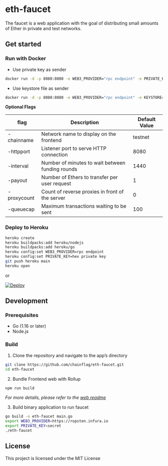 # eth-faucet
The faucet is a web application with the goal of distributing small amounts of Ether in private and test networks.

## Get started

### Run with Docker

* Use private key as sender
```bash
docker run -d -p 8080:8080 -e WEB3_PROVIDER="rpc endpoint" -e PRIVATE_KEY="hex private key" chainflag/eth-faucet -httpport 8080
```

* Use keystore file as sender
```bash
docker run -d -p 8080:8080 -e WEB3_PROVIDER="rpc endpoint" -e KEYSTORE="keystore path" -v `pwd`/keystore:/app/keystore -v `pwd`/password.txt:/app/password.txt chainflag/eth-faucet -httpport 8080
```

**Optional Flags**

| flag        | Description                                      | Default Value
| ----------- | ------------------------------------------------ | -------------
| -chainname  | Network name to display on the frontend          | testnet
| -httpport   | Listener port to serve HTTP connection           | 8080
| -interval   | Number of minutes to wait between funding rounds | 1440
| -payout     | Number of Ethers to transfer per user request    | 1
| -proxycount | Count of reverse proxies in front of the server  | 0
| -queuecap   | Maximum transactions waiting to be sent          | 100

### Deploy to Heroku

```bash
heroku create
heroku buildpacks:add heroku/nodejs
heroku buildpacks:add heroku/go
heroku config:set WEB3_PROVIDER=rpc endpoint
heroku config:set PRIVATE_KEY=hex private key
git push heroku main
heroku open
```

or

[![Deploy](https://www.herokucdn.com/deploy/button.png)](https://heroku.com/deploy)

## Development

### Prerequisites

* Go (1.16 or later)
* Node.js

### Build

1. Clone the repository and navigate to the app’s directory
```bash
git clone https://github.com/chainflag/eth-faucet.git
cd eth-faucet
```

2. Bundle Frontend web with Rollup
```bash
npm run build
```
_For more details, please refer to the [web readme](https://github.com/chainflag/eth-faucet/blob/main/web/README.md)_  

3. Build binary application to run faucet
```bash
go build -o eth-faucet main.go
export WEB3_PROVIDER=https://ropsten.infura.io
export PRIVATE_KEY=secret
./eth-faucet
```

## License

This project is licensed under the MIT License

